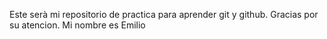 Este serà mi repositorio de practica para aprender git y github.
Gracias por su atencion.
Mi nombre es Emilio
